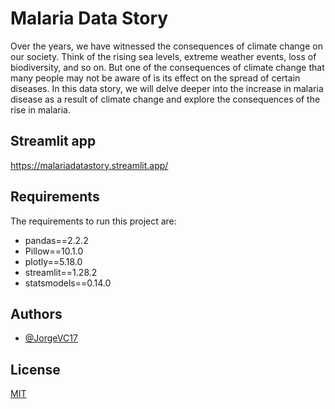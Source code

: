 # Malaria Data Story

Over the years, we have witnessed the consequences of climate change on our society. Think of the rising sea levels, extreme weather events, loss of biodiversity, and so on. But one of the consequences of climate change that many people may not be aware of is its effect on the spread of certain diseases. In this data story, we will delve deeper into the increase in malaria disease as a result of climate change and explore the consequences of the rise in malaria.


## Streamlit app

https://malariadatastory.streamlit.app/


## Requirements

The requirements to run this project are:


- pandas==2.2.2
- Pillow==10.1.0
- plotly==5.18.0
- streamlit==1.28.2
- statsmodels==0.14.0

## Authors

- [@JorgeVC17](https://github.com/JorgeVC17)


## License

[MIT](https://choosealicense.com/licenses/mit/)
